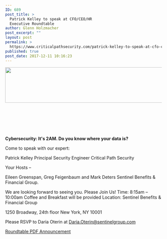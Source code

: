```yaml
---
ID: 689
post_title: >
  Patrick Kelley to speak at CFO/CEO/HR
  Executive Roundtable
author: Glenn Holzmacher
post_excerpt: ""
layout: post
permalink: >
  https://www.criticalpathsecurity.com/patrick-kelley-to-speak-at-cfo-ceo-hr-executive-roundtable/
published: true
post_date: 2017-12-11 10:16:23
---
```

<img class="size-full wp-image-690 alignleft" src="https://www.criticalpathsecurity.com/wp-content/uploads/2017/12/sentinellogo.jpg" alt="" width="574" height="114" />

&nbsp;

&nbsp;

&nbsp;

<strong>Cybersecurity: It's 2AM. Do you know where your data is?</strong>

Come to speak with our expert:

Patrick Kelley
Principal Security Engineer
Critical Path Security

Your Hosts –

Eileen Greenspan, Greg Feigenbaum and Mark Deters
Sentinel Benefits &amp; Financial Group.

We are looking forward to seeing you. Please Join Us!
Time: 8:15am – 10:00am
Coffee and Breakfast will be provided Location: Sentinel Benefits &amp; Financial Group

1250 Broadway, 24th floor
New York, NY 10001

Please RSVP to Daria Oterin at
Daria.Oterin@sentinelgroup.com

<a href="https://www.criticalpathsecurity.com/wp-content/uploads/2017/12/roundtable.pdf">Roundtable PDF Announcement</a>